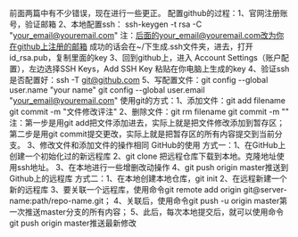 前面两篇中有不少错误，现在进行一些更正。
配置github的过程：1、官网注册账号，验证邮箱
		 2、本地配置ssh： ssh-keygen -t rsa -C "your_email@youremail.com"
		 注：后面的your_email@youremail.com改为你在github上注册的邮箱
		    成功的话会在~/下生成.ssh文件夹，进去，打开id_rsa.pub，复制里面的key
                 3、回到github上，进入 Account Settings（账户配置），左边选择SSH Keys，Add SSH Key
                   粘贴在你电脑上生成的key
                 4、验证ssh是否配置好：ssh -T git@github.com
                 5、写配置文件：git config --global user.name "your name"
                 	       git config --global user.email "your_email@youremail.com"
使用git的方式：1、添加文件：git add filename
			  git commit -m "文件修改评注"
	      2、删除文件：git rm filename
			  git commit -m ""
	      注：第一步是用git add把文件添加进去，实际上就是把文件修改添加到暂存区；
		 第二步是用git commit提交更改，实际上就是把暂存区的所有内容提交到当前分支。
	      3、修改文件和添加文件的操作相同
GitHub的使用
	    方式一：1、在GitHub上创建一个初始化过的新远程库
		   2、git clone 把远程仓库下载到本地。克隆地址使用ssh地址。
		   3、在本地进行一些增删改动操作
		   4、git push origin master推送到Github上的远程库
	    方式二：1、在本地创建本地仓库，git init
		   2、在远程新建一个新的远程库
		   3、要关联一个远程库，使用命令git remote add origin git@server-name:path/repo-name.git；
		   4、关联后，使用命令git push -u origin master第一次推送master分支的所有内容；
		   5、此后，每次本地提交后，就可以使用命令git push origin master推送最新修改
